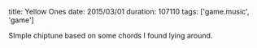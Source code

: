 title: Yellow Ones
date: 2015/03/01
duration: 107110
tags: ['game.music', 'game']

SImple chiptune based on some chords I found lying around.
